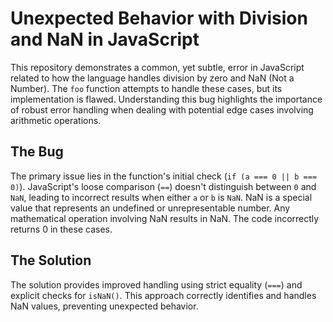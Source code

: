 # Unexpected Behavior with Division and NaN in JavaScript

This repository demonstrates a common, yet subtle, error in JavaScript related to how the language handles division by zero and NaN (Not a Number). The `foo` function attempts to handle these cases, but its implementation is flawed.  Understanding this bug highlights the importance of robust error handling when dealing with potential edge cases involving arithmetic operations.

## The Bug

The primary issue lies in the function's initial check (`if (a === 0 || b === 0)`).  JavaScript's loose comparison (`==`) doesn't distinguish between `0` and `NaN`, leading to incorrect results when either `a` or `b` is `NaN`.  NaN is a special value that represents an undefined or unrepresentable number.  Any mathematical operation involving NaN results in NaN.   The code incorrectly returns 0 in these cases. 

## The Solution

The solution provides improved handling using strict equality (`===`) and explicit checks for `isNaN()`.  This approach correctly identifies and handles NaN values, preventing unexpected behavior.
